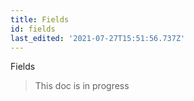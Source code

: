 ```yaml
---
title: Fields
id: fields
last_edited: '2021-07-27T15:51:56.737Z'
---
```


<!-- # next: /docs/reference/schema -->

Fields

> This doc is in progress